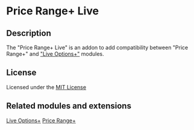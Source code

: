 # Price Range+ Live

## Description
The "Price Range+ Live" is an addon to add compatibility between "Price Range+" and ["Live Options+"](https://git.io/JfjUj) modules.

## License
Licensed under the [MIT License](https://git.io/JJv5m)

## Related modules and extensions
[Live Options+](https://git.io/JfjUj)
[Price Range+](https://git.io/Jf9GD)
